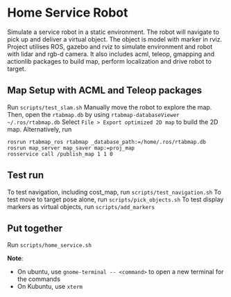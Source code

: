 # Home Service Robot

Simulate a service robot in a static environment. The robot will navigate to pick up and deliver a virtual object. The object is model with marker in rviz.                                                                                                                                                                       
Project utilises ROS, gazebo and rviz to simulate environment and robot with lidar and rgb-d camera. It also includes acml, teleop, gmapping and actionlib packages to build map, perform localization and drive robot to target.

## Map Setup with ACML and Teleop packages

Run `scripts/test_slam.sh`
Manually move the robot to explore the map.
Then, open the `rtabmap.db` by using `rtabmap-databaseViewer ~/.ros/rtabmap.db`
Select `File > Export optimized 2D map` to build the 2D map.
Alternatively, run 

```
rosrun rtabmap_ros rtabmap _database_path:=/home/.ros/rtabmap.db
rosrun map_server map_saver map:=proj_map
rosservice call /publish_map 1 1 0
```

## Test run

To test navigation, including cost_map, run `scripts/test_navigation.sh`
To test move to target pose alone, run `scripts/pick_objects.sh`
To test display markers as virtual objects, run `scripts/add_markers`

## Put together

Run `scripts/home_service.sh`

**Note**:

- On ubuntu, use `gnome-terminal -- <command>` to open a new terminal for the commands
- On Kubuntu, use `xterm`
